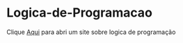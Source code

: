 # Logica-de-Programacao

Clique <a target="_blank" href="https://www.alura.com.br/artigos/algoritmos-e-logica-de-programacao" >Aqui</a> para abri um site sobre logica de programação
